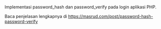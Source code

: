 Implementasi password_hash dan password_verify pada login aplikasi PHP.

Baca penjelasan lengkapnya di https://masrud.com/post/password-hash-password-verify
